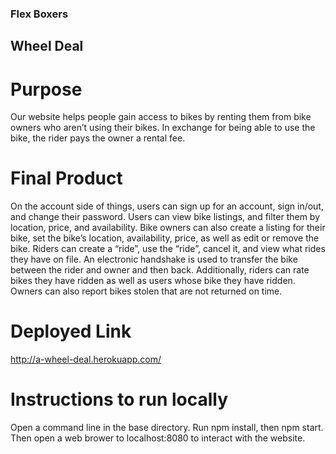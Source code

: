 ### Flex Boxers

## Wheel Deal

# Purpose
Our website helps people gain access to bikes by renting them from bike owners who aren’t using their bikes. In exchange for being able to use the bike, the rider pays the owner a rental fee.

# Final Product
On the account side of things, users can sign up for an account, sign in/out, and change their password. Users can view bike listings, and filter them by location, price, and availability. Bike owners can also create a listing for their bike, set the bike’s location, availability, price, as well as edit or remove the bike. Riders can create a “ride”, use the “ride”, cancel it, and view what rides they have on file.  An electronic handshake is used to transfer the bike between the rider and owner and then back.  Additionally, riders can rate bikes they have ridden as well as users whose bike they have ridden.  Owners can also report bikes stolen that are not returned on time.

# Deployed Link
http://a-wheel-deal.herokuapp.com/

# Instructions to run locally
Open a command line in the base directory.  Run npm install, then npm start.  Then open a web brower to localhost:8080 to interact with the website.
